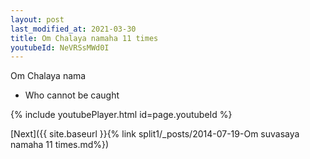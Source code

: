 ```yaml
---
layout: post
last_modified_at: 2021-03-30
title: Om Chalaya namaha 11 times
youtubeId: NeVRSsMWd0I
---
```

 
 
Om Chalaya nama 
 
 -  Who cannot be caught 
 
  
 
  
 
 
 
 
 
 


{% include youtubePlayer.html id=page.youtubeId %}
 
[Next]({{ site.baseurl }}{% link  split1/_posts/2014-07-19-Om suvasaya namaha 11 times.md%})
 
